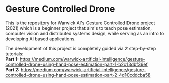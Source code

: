 # Gesture Controlled Drone
This is the repository for Warwick AI's Gesture Controlled Drone project (2021) which is a beginner project that aim's to teach pose estimation, computer vision and distributed systems design, while serving as an intro to developing AI based applications.

The development of this project is completely guided via 2 step-by-step tutorials:  
**Part 1:** https://medium.com/warwick-artificial-intelligence/gesture-controlled-drone-using-hand-pose-estimation-part-1-b2c13dbf36ef  
**Part 2:** https://medium.com/warwick-artificial-intelligence/gesture-controlled-drone-using-hand-pose-estimation-part-2-4d10cddcba58  
